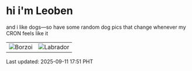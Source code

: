 # hi i'm Leoben

and i like dogs—so have some random dog pics that change whenever my CRON feels like it

|  |  |
|--------|----------|
| ![Borzoi](https://random-dog-vercel.vercel.app/api/random-borzoi?v=1757584294) | ![Labrador](https://random-dog-vercel.vercel.app/api/random-labrador?v=1757584294) |

Last updated: 2025-09-11 17:51 PHT
